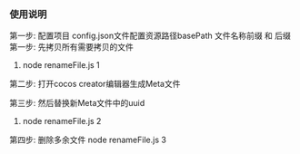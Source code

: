 ### 使用说明
第一步: 配置项目
config.json文件配置资源路径basePath 文件名称前缀 和 后缀
第一步: 先拷贝所有需要拷贝的文件
1. node renameFile.js 1

第二步: 打开cocos creator编辑器生成Meta文件

第三步: 然后替换新Meta文件中的uuid
1. node renameFile.js 2

第四步: 删除多余文件
node renameFile.js 3
